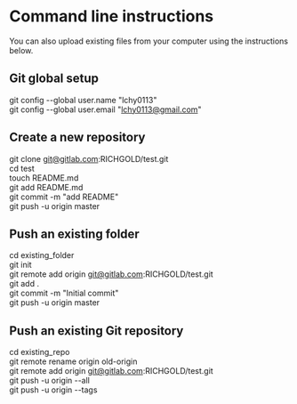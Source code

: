 Command line instructions  
====
You can also upload existing files from your computer using the instructions below.  
  
  
Git global setup  
----  
git config --global user.name "lchy0113"  
git config --global user.email "lchy0113@gmail.com"  
  
Create a new repository  
----  
git clone git@gitlab.com:RICHGOLD/test.git  
cd test  
touch README.md  
git add README.md  
git commit -m "add README"  
git push -u origin master  
  
Push an existing folder  
----  
cd existing_folder  
git init  
git remote add origin git@gitlab.com:RICHGOLD/test.git  
git add .  
git commit -m "Initial commit"  
git push -u origin master  
  
Push an existing Git repository  
----  
cd existing_repo  
git remote rename origin old-origin  
git remote add origin git@gitlab.com:RICHGOLD/test.git  
git push -u origin --all  
git push -u origin --tags  

